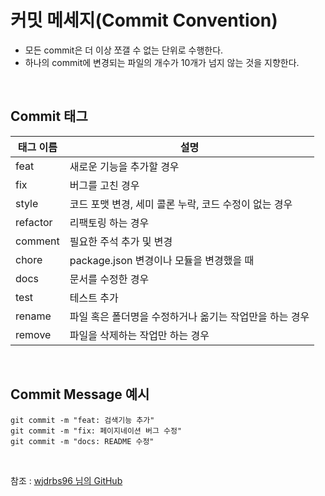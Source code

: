 # 커밋 메세지(Commit Convention)

- 모든 commit은 더 이상 쪼갤 수 없는 단위로 수행한다. 
- 하나의 commit에 변경되는 파일의 개수가 10개가 넘지 않는 것을 지향한다. 

<br>

## Commit 태그

| 태그 이름 | 설명 |
|------|----------------|
| feat | 새로운 기능을 추가할 경우 |
| fix | 버그를 고친 경우 |
| style | 코드 포맷 변경, 세미 콜론 누락, 코드 수정이 없는 경우 |
| refactor | 리팩토링 하는 경우 |
| comment | 필요한 주석 추가 및 변경 |
| chore | package.json 변경이나 모듈을 변경했을 때 |
| docs | 문서를 수정한 경우 |
| test | 테스트 추가 |
| rename | 파일 혹은 폴더명을 수정하거나 옮기는 작업만을 하는 경우 |
| remove | 파일을 삭제하는 작업만 하는 경우 |

<br>

## Commit Message 예시

```
git commit -m "feat: 검색기능 추가"
git commit -m "fix: 페이지네이션 버그 수정"
git commit -m "docs: README 수정"
```

<br>

참조 : [wjdrbs96 님의 GitHub ](https://github.com/wjdrbs96/Today-I-Learn/edit/master/Git/%EC%BB%A4%EB%B0%8B%EB%A9%94%EC%84%B8%EC%A7%80.md)